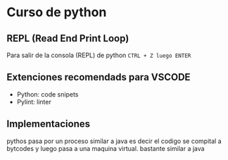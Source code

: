 # Curso de python

## REPL (Read End Print Loop)
Para salir de la consola (REPL) de python
`CTRL + Z luego ENTER`

## Extenciones recomendads para VSCODE
* Python: code snipets
* Pylint: linter

## Implementaciones
pythos pasa por un proceso similar a java es decir el codigo se compital a bytcodes y luego pasa a una maquina virtual. bastante similar a java